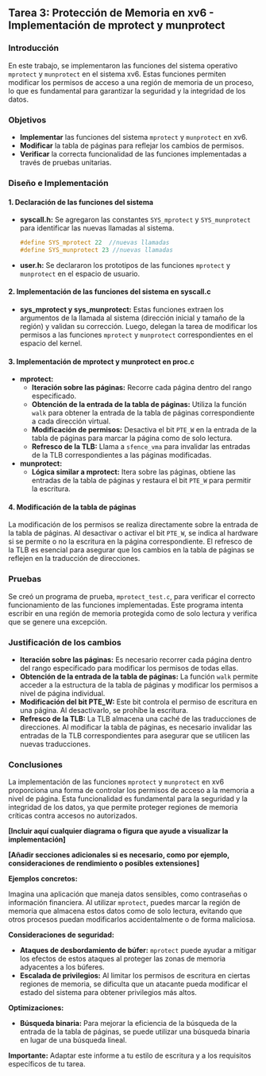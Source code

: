 ## Tarea 3: Protección de Memoria en xv6 - Implementación de mprotect y munprotect

### Introducción

En este trabajo, se implementaron las funciones del sistema operativo `mprotect` y `munprotect` en el sistema xv6. Estas funciones permiten modificar los permisos de acceso a una región de memoria de un proceso, lo que es fundamental para garantizar la seguridad y la integridad de los datos.

### Objetivos

* **Implementar** las funciones del sistema `mprotect` y `munprotect` en xv6.
* **Modificar** la tabla de páginas para reflejar los cambios de permisos.
* **Verificar** la correcta funcionalidad de las funciones implementadas a través de pruebas unitarias.

### Diseño e Implementación

#### 1. Declaración de las funciones del sistema
* **syscall.h:** Se agregaron las constantes `SYS_mprotect` y `SYS_munprotect` para identificar las nuevas llamadas al sistema.
     ```c
    #define SYS_mprotect 22  //nuevas llamadas
    #define SYS_munprotect 23 //nuevas llamadas
    ```
* **user.h:** Se declararon los prototipos de las funciones `mprotect` y `munprotect` en el espacio de usuario.

#### 2. Implementación de las funciones del sistema en syscall.c
* **sys_mprotect y sys_munprotect:** Estas funciones extraen los argumentos de la llamada al sistema (dirección inicial y tamaño de la región) y validan su corrección. Luego, delegan la tarea de modificar los permisos a las funciones `mprotect` y `munprotect` correspondientes en el espacio del kernel.

#### 3. Implementación de mprotect y munprotect en proc.c
* **mprotect:**
    * **Iteración sobre las páginas:** Recorre cada página dentro del rango especificado.
    * **Obtención de la entrada de la tabla de páginas:** Utiliza la función `walk` para obtener la entrada de la tabla de páginas correspondiente a cada dirección virtual.
    * **Modificación de permisos:** Desactiva el bit `PTE_W` en la entrada de la tabla de páginas para marcar la página como de solo lectura.
    * **Refresco de la TLB:** Llama a `sfence_vma` para invalidar las entradas de la TLB correspondientes a las páginas modificadas.
* **munprotect:**
    * **Lógica similar a mprotect:** Itera sobre las páginas, obtiene las entradas de la tabla de páginas y restaura el bit `PTE_W` para permitir la escritura.

#### 4. Modificación de la tabla de páginas
La modificación de los permisos se realiza directamente sobre la entrada de la tabla de páginas. Al desactivar o activar el bit `PTE_W`, se indica al hardware si se permite o no la escritura en la página correspondiente. El refresco de la TLB es esencial para asegurar que los cambios en la tabla de páginas se reflejen en la traducción de direcciones.

### Pruebas
Se creó un programa de prueba, `mprotect_test.c`, para verificar el correcto funcionamiento de las funciones implementadas. Este programa intenta escribir en una región de memoria protegida como de solo lectura y verifica que se genere una excepción.

### Justificación de los cambios
* **Iteración sobre las páginas:** Es necesario recorrer cada página dentro del rango especificado para modificar los permisos de todas ellas.
* **Obtención de la entrada de la tabla de páginas:** La función `walk` permite acceder a la estructura de la tabla de páginas y modificar los permisos a nivel de página individual.
* **Modificación del bit PTE_W:** Este bit controla el permiso de escritura en una página. Al desactivarlo, se prohíbe la escritura.
* **Refresco de la TLB:** La TLB almacena una caché de las traducciones de direcciones. Al modificar la tabla de páginas, es necesario invalidar las entradas de la TLB correspondientes para asegurar que se utilicen las nuevas traducciones.

### Conclusiones
La implementación de las funciones `mprotect` y `munprotect` en xv6 proporciona una forma de controlar los permisos de acceso a la memoria a nivel de página. Esta funcionalidad es fundamental para la seguridad y la integridad de los datos, ya que permite proteger regiones de memoria críticas contra accesos no autorizados.

**[Incluir aquí cualquier diagrama o figura que ayude a visualizar la implementación]**

**[Añadir secciones adicionales si es necesario, como por ejemplo, consideraciones de rendimiento o posibles extensiones]**

**Ejemplos concretos:**

Imagina una aplicación que maneja datos sensibles, como contraseñas o información financiera. Al utilizar `mprotect`, puedes marcar la región de memoria que almacena estos datos como de solo lectura, evitando que otros procesos puedan modificarlos accidentalmente o de forma maliciosa.

**Consideraciones de seguridad:**

* **Ataques de desbordamiento de búfer:** `mprotect` puede ayudar a mitigar los efectos de estos ataques al proteger las zonas de memoria adyacentes a los búferes.
* **Escalada de privilegios:** Al limitar los permisos de escritura en ciertas regiones de memoria, se dificulta que un atacante pueda modificar el estado del sistema para obtener privilegios más altos.

**Optimizaciones:**

* **Búsqueda binaria:** Para mejorar la eficiencia de la búsqueda de la entrada de la tabla de páginas, se puede utilizar una búsqueda binaria en lugar de una búsqueda lineal.

**Importante:** Adaptar este informe a tu estilo de escritura y a los requisitos específicos de tu tarea.
